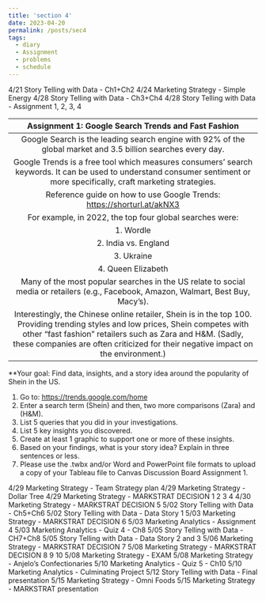```yaml
---
title: 'section 4'
date: 2023-04-20
permalink: /posts/sec4
tags:
  - diary
  - Assignment 
  - problems
  - schedule
---
```

4/21 Story Telling with Data - Ch1+Ch2
4/24 Marketing Strategy - Simple Energy
4/28 Story Telling with Data - Ch3+Ch4
4/28 Story Telling with Data - Assignment 1, 2, 3, 4

|Assignment 1: Google Search Trends and Fast Fashion|
|:---:|
|Google Search is the leading search engine with 92% of the global market and 3.5 billion searches every day.|
|Google Trends is a free tool which measures consumers’ search keywords. It can be used to understand consumer sentiment or more specifically, craft marketing strategies.|
|Reference guide on how to use Google Trends: https://shorturl.at/akNX3|
|For example, in 2022, the top four global searches were:|
|1. Wordle|
|2. India vs. England|
|3. Ukraine|
|4. Queen Elizabeth|
|Many of the most popular searches in the US relate to social media or retailers (e.g., Facebook, Amazon, Walmart, Best Buy, Macy’s).|
|Interestingly, the Chinese online retailer, Shein is in the top 100. Providing trending styles and low prices, Shein competes with other “fast fashion” retailers such as Zara and H&M. (Sadly, these companies are often criticized for their negative impact on the environment.)|
**Your goal: Find data, insights, and a story idea around the popularity of Shein in the US.
1. Go to: https://trends.google.com/home
2. Enter a search term (Shein) and then, two more comparisons (Zara) and (H&M).
3. List 5 queries that you did in your investigations.
4. List 5 key insights you discovered.
5. Create at least 1 graphic to support one or more of these insights.
6. Based on your findings, what is your story idea? Explain in three sentences or less.
7. Please use the .twbx and/or Word and PowerPoint file formats to upload a copy of your
Tableau file to Canvas Discussion Board Assignment 1.

4/29 Marketing Strategy - Team Strategy plan 
4/29 Marketing Strategy - Dollar Tree
4/29 Marketing Strategy - MARKSTRAT DECISION 1 2 3 4
4/30 Marketing Strategy - MARKSTRAT DECISION 5 
5/02 Story Telling with Data - Ch5+Ch6
5/02 Story Telling with Data - Data Story 1
5/03 Marketing Strategy - MARKSTRAT DECISION 6
5/03 Marketing Analytics - Assignment 4
5/03 Marketing Analytics - Quiz 4 - Ch8
5/05 Story Telling with Data - CH7+Ch8
5/05 Story Telling with Data - Data Story 2 and 3
5/06 Marketing Strategy - MARKSTRAT DECISION 7
5/08 Marketing Strategy - MARKSTRAT DECISION 8 9 10
5/08 Marketing Strategy - EXAM
5/08 Marketing Strategy - Anjelo’s Confectionaries
5/10 Marketing Analytics - Quiz 5 - Ch10
5/10 Marketing Analytics - Culminating Project
5/12 Story Telling with Data - Final presentation
5/15 Marketing Strategy - Omni Foods
5/15 Marketing Strategy - MARKSTRAT presentation